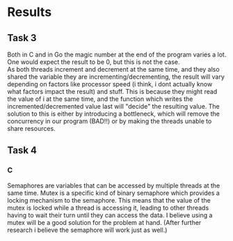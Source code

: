 # Results
## Task 3
Both in C and in Go the magic number at the end of the program varies a lot. One would expect the result to be 0, but this is not the case.  
As both threads increment and decrement at the same time, and they also shared the variable they are incrementing/decrementing, the result will vary depending on factors like processor speed (i think, i dont actually know what factors impact the result) and stuff. This is because they might read the value of i at the same time, and the function which writes the incremented/decremented value last will "decide" the resulting value.
The solution to this is either by introducing a bottleneck, which will remove the concurrency in our program (BAD!!) or by making the threads unable to share resources.

## Task 4
### C
Semaphores are variables that can be accessed by multiple threads at the same time. Mutex is a specific kind of binary semaphore which provides a locking mechanism to the semaphore. This means that the value of the mutex is locked while a thread is accessing it, leading to other threads having to wait their turn until they can access the data.
I believe using a mutex will be a good solution for the problem at hand. (After further research i believe the semaphore will work just as well.)
